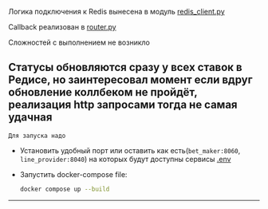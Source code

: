 
Логика подключения к Redis вынесена в модуль [redis_client.py](utils/redis_client.py)

Callback реализован в  [router.py](line_provider/src/router.py)

Сложностей с выполнением не возникло

Статусы обновляются сразу у всех ставок в Редисе, но заинтересовал момент
если вдруг обновление коллбеком не пройдёт, реализация http запросами тогда не самая удачная
---

`Для запуска надо`

- Установить удобный порт или оставить как есть(`bet_maker:8060`, `line_provider:8040`) 
на которых будут доступны сервисы [.env](/.env)

- Запустить docker-compose file:
    ```bash
    docker compose up --build
    ```

---